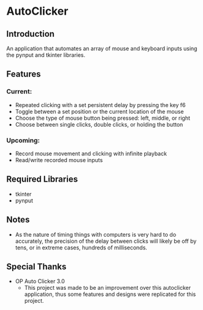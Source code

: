 # AutoClicker

## Introduction
An application that automates an array of mouse and keyboard inputs using the 
pynput and tkinter libraries.

## Features
### Current:
- Repeated clicking with a set persistent delay by pressing the key f6
- Toggle between a set position or the current location of the mouse
- Choose the type of mouse button being pressed: left, middle, or right
- Choose between single clicks, double clicks, or holding the button

### Upcoming:
- Record mouse movement and clicking with infinite playback
- Read/write recorded mouse inputs

## Required Libraries
- tkinter
- pynput

## Notes
- As the nature of timing things with computers is very hard to do 
  accurately, the precision of the delay between clicks will likely be 
  off by tens, or in extreme cases, hundreds of milliseconds.

## Special Thanks
- OP Auto Clicker 3.0
  - This project was made to be an improvement over this autoclicker 
    application, thus some features and designs were replicated for this 
    project.